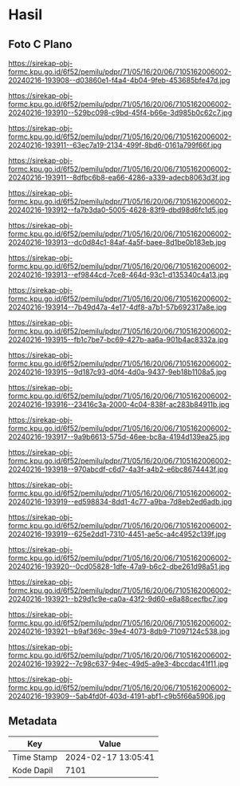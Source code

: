 # Hasil

## Foto C Plano

https://sirekap-obj-formc.kpu.go.id/6f52/pemilu/pdpr/71/05/16/20/06/7105162006002-20240216-193908--d03860e1-f4a4-4b04-9feb-453685bfe47d.jpg

https://sirekap-obj-formc.kpu.go.id/6f52/pemilu/pdpr/71/05/16/20/06/7105162006002-20240216-193910--529bc098-c9bd-45f4-b66e-3d985b0c62c7.jpg

https://sirekap-obj-formc.kpu.go.id/6f52/pemilu/pdpr/71/05/16/20/06/7105162006002-20240216-193911--63ec7a19-2134-499f-8bd6-0161a799f66f.jpg

https://sirekap-obj-formc.kpu.go.id/6f52/pemilu/pdpr/71/05/16/20/06/7105162006002-20240216-193911--8dfbc6b8-ea66-4286-a339-adecb8063d3f.jpg

https://sirekap-obj-formc.kpu.go.id/6f52/pemilu/pdpr/71/05/16/20/06/7105162006002-20240216-193912--fa7b3da0-5005-4628-83f9-dbd98d6fc1d5.jpg

https://sirekap-obj-formc.kpu.go.id/6f52/pemilu/pdpr/71/05/16/20/06/7105162006002-20240216-193913--dc0d84c1-84af-4a5f-baee-8d1be0b183eb.jpg

https://sirekap-obj-formc.kpu.go.id/6f52/pemilu/pdpr/71/05/16/20/06/7105162006002-20240216-193913--ef9844cd-7ce8-464d-93c1-d135340c4a13.jpg

https://sirekap-obj-formc.kpu.go.id/6f52/pemilu/pdpr/71/05/16/20/06/7105162006002-20240216-193914--7b49d47a-4e17-4df8-a7b1-57b692317a8e.jpg

https://sirekap-obj-formc.kpu.go.id/6f52/pemilu/pdpr/71/05/16/20/06/7105162006002-20240216-193915--fb1c7be7-bc69-427b-aa6a-901b4ac8332a.jpg

https://sirekap-obj-formc.kpu.go.id/6f52/pemilu/pdpr/71/05/16/20/06/7105162006002-20240216-193915--9d187c93-d0f4-4d0a-9437-9eb18b1108a5.jpg

https://sirekap-obj-formc.kpu.go.id/6f52/pemilu/pdpr/71/05/16/20/06/7105162006002-20240216-193916--23416c3a-2000-4c04-838f-ac283b84911b.jpg

https://sirekap-obj-formc.kpu.go.id/6f52/pemilu/pdpr/71/05/16/20/06/7105162006002-20240216-193917--9a9b6613-575d-46ee-bc8a-4194d139ea25.jpg

https://sirekap-obj-formc.kpu.go.id/6f52/pemilu/pdpr/71/05/16/20/06/7105162006002-20240216-193918--970abcdf-c6d7-4a3f-a4b2-e6bc8674443f.jpg

https://sirekap-obj-formc.kpu.go.id/6f52/pemilu/pdpr/71/05/16/20/06/7105162006002-20240216-193919--ed598834-8dd1-4c77-a9ba-7d8eb2ed6adb.jpg

https://sirekap-obj-formc.kpu.go.id/6f52/pemilu/pdpr/71/05/16/20/06/7105162006002-20240216-193919--625e2dd1-7310-4451-ae5c-a4c4952c139f.jpg

https://sirekap-obj-formc.kpu.go.id/6f52/pemilu/pdpr/71/05/16/20/06/7105162006002-20240216-193920--0cd05828-1dfe-47a9-b6c2-dbe261d98a51.jpg

https://sirekap-obj-formc.kpu.go.id/6f52/pemilu/pdpr/71/05/16/20/06/7105162006002-20240216-193921--b29d1c9e-ca0a-43f2-9d60-e8a88cecfbc7.jpg

https://sirekap-obj-formc.kpu.go.id/6f52/pemilu/pdpr/71/05/16/20/06/7105162006002-20240216-193921--b9af369c-39e4-4073-8db9-71097124c538.jpg

https://sirekap-obj-formc.kpu.go.id/6f52/pemilu/pdpr/71/05/16/20/06/7105162006002-20240216-193922--7c98c637-94ec-49d5-a9e3-4bccdac41f11.jpg

https://sirekap-obj-formc.kpu.go.id/6f52/pemilu/pdpr/71/05/16/20/06/7105162006002-20240216-193909--5ab4fd0f-403d-4191-abf1-c9b5f66a5906.jpg


## Metadata

| Key        | Value               |
| ---------- | ------------------- |
| Time Stamp | 2024-02-17 13:05:41 |
| Kode Dapil | 7101                |




